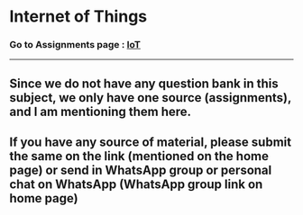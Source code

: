 # Internet of Things

### Go to Assignments page : [IoT](/sem-5/assignments/iot.md)

---

## Since we do not have any question bank in this subject, we only have one source (assignments), and I am mentioning them here.

## If you have any source of material, please submit the same on the link (mentioned on the home page) or send in WhatsApp group or personal chat on WhatsApp (WhatsApp group link on home page)    